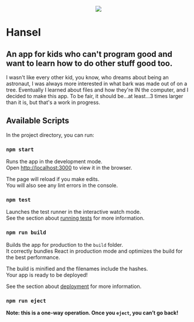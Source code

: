 <p align="center"><img src="hansel.png"></p>

# Hansel
## An app for kids who can't program good and want to learn how to do other stuff good too.

I wasn't like every other kid, you know, who dreams about being an astronaut, I was always more interested in what bark was made out of on a tree.  Eventually I learned about files and how they're IN the computer, and I decided to make this app.  To be fair, it should be...at least...3 times larger than it is, but that's a work in progress.

## Available Scripts

In the project directory, you can run:

### `npm start`

Runs the app in the development mode.<br />
Open [http://localhost:3000](http://localhost:3000) to view it in the browser.

The page will reload if you make edits.<br />
You will also see any lint errors in the console.

### `npm test`

Launches the test runner in the interactive watch mode.<br />
See the section about [running tests](https://facebook.github.io/create-react-app/docs/running-tests) for more information.

### `npm run build`

Builds the app for production to the `build` folder.<br />
It correctly bundles React in production mode and optimizes the build for the best performance.

The build is minified and the filenames include the hashes.<br />
Your app is ready to be deployed!

See the section about [deployment](https://facebook.github.io/create-react-app/docs/deployment) for more information.

### `npm run eject`

**Note: this is a one-way operation. Once you `eject`, you can’t go back!**

